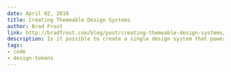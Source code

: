 ```yaml
---
date: April 02, 2018
title: Creating Themeable Design Systems
author: Brad Frost
link: http://bradfrost.com/blog/post/creating-themeable-design-systems/
description: Is it possible to create a single design system that powers wildly different-looking brands and experiences? The answer is yes! But why would you want to?
tags:
- code
- design-tokens
---
```


<!-- ARTICLE TAGS
================================
- animation
- code
- contribution
- design-tokens
- leadership
- patterns
- process
- sketch
================================ -->
